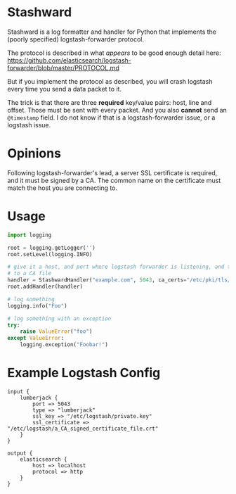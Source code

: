 # Stashward

Stashward is a log formatter and handler for Python that implements the (poorly specified)
logstash-forwarder protocol.

The protocol is described in what *appears* to be good enough detail here:
https://github.com/elasticsearch/logstash-forwarder/blob/master/PROTOCOL.md

But if you implement the protocol as described, you will crash logstash every time
you send a data packet to it.

The trick is that there are three **required** key/value pairs: host, line and
offset. Those must be sent with every packet. And you also **cannot** send an
`@timestamp` field. I do not know if that is a logstash-forwarder issue, or a
logstash issue.

# Opinions

Following logstash-forwarder's lead, a server SSL certificate is required, and
it must be signed by a CA. The common name on the certificate must match the
host you are connecting to.

# Usage

```python
import logging

root = logging.getLogger('')
root.setLevel(logging.INFO)

# give it a host, and port where logstash forwarder is listening, and the path
# to a CA file
handler = StashwardHandler("example.com", 5043, ca_certs="/etc/pki/tls/certs/ALL_CAs.crt")
root.addHandler(handler)

# log something
logging.info("Foo")

# log something with an exception
try:
    raise ValueError("foo")
except ValueError:
    logging.exception("Foobar!")
```

# Example Logstash Config

```
input {
    lumberjack {
        port => 5043
        type => "lumberjack"
        ssl_key => "/etc/logstash/private.key"
        ssl_certificate => "/etc/logstash/a_CA_signed_certificate_file.crt"
    }
}

output {
    elasticsearch {
        host => localhost
        protocol => http
    }
}
```
